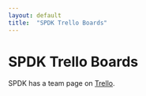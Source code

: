 ```yaml
---
layout: default
title:  "SPDK Trello Boards"
---
```


# SPDK Trello Boards

SPDK has a team page on [Trello](https://trello.com/spdk).
